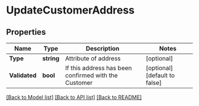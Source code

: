 # UpdateCustomerAddress

## Properties

Name | Type | Description | Notes
------------ | ------------- | ------------- | -------------
**Type** | **string** | Attribute of address | [optional] 
**Validated** | **bool** | If this address has been confirmed with the Customer | [optional] [default to false]

[[Back to Model list]](../README.md#documentation-for-models) [[Back to API list]](../README.md#documentation-for-api-endpoints) [[Back to README]](../README.md)


